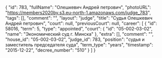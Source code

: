 {
    "id": 783,
    "fullName": "Олешкевич Андрей петрович",
    "photoURL": "https://members2020by.s3.eu-north-1.amazonaws.com/judge_783",
    "tags": [],
    "comment": "",
    "layout": "judge",
    "title": "Судья Олешкевич Андрей петрович",
    "court": null,
    "previousCourt": null,
    "career": [
        {
            "id": 58016,
            "term": 5,
            "type": "appointed",
            "court": {
                "id": "05-002-03-02",
                "name": "Экономический суд г. Минска"
            },
            "extra": [],
            "comment": "",
            "house_id": "05-002-03-02",
            "judge_id": 783,
            "position": "судья и заместитель председателя суда",
            "term_type": "years",
            "timestamp": "2015-12-22",
            "decree_number": "510"
        }
    ]
}